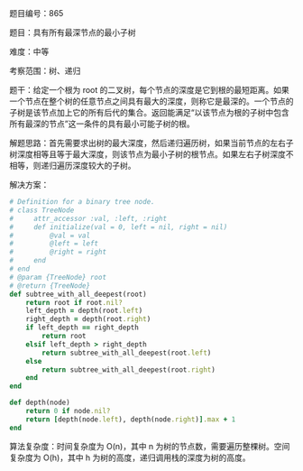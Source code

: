 题目编号：865

题目：具有所有最深节点的最小子树

难度：中等

考察范围：树、递归

题干：给定一个根为 root 的二叉树，每个节点的深度是它到根的最短距离。如果一个节点在整个树的任意节点之间具有最大的深度，则称它是最深的。一个节点的子树是该节点加上它的所有后代的集合。返回能满足“以该节点为根的子树中包含所有最深的节点”这一条件的具有最小可能子树的根。

解题思路：首先需要求出树的最大深度，然后递归遍历树，如果当前节点的左右子树深度相等且等于最大深度，则该节点为最小子树的根节点。如果左右子树深度不相等，则递归遍历深度较大的子树。

解决方案：

```ruby
# Definition for a binary tree node.
# class TreeNode
#     attr_accessor :val, :left, :right
#     def initialize(val = 0, left = nil, right = nil)
#         @val = val
#         @left = left
#         @right = right
#     end
# end
# @param {TreeNode} root
# @return {TreeNode}
def subtree_with_all_deepest(root)
    return root if root.nil?
    left_depth = depth(root.left)
    right_depth = depth(root.right)
    if left_depth == right_depth
        return root
    elsif left_depth > right_depth
        return subtree_with_all_deepest(root.left)
    else
        return subtree_with_all_deepest(root.right)
    end
end

def depth(node)
    return 0 if node.nil?
    return [depth(node.left), depth(node.right)].max + 1
end
```

算法复杂度：时间复杂度为 O(n)，其中 n 为树的节点数，需要遍历整棵树。空间复杂度为 O(h)，其中 h 为树的高度，递归调用栈的深度为树的高度。